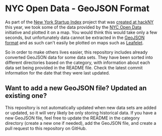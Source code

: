 # NYC Open Data - GeoJSON Format

As part of the [New York Startup Index][github-nysi] project that was [created at hackNY][challengepost-nysi] this year, we took some of the data provided by the [NYC Open Data][nyc-open-data] initiative and plotted it on a map.  You would think this would take only a few seconds, but unfortunately data cannot be extracted in the [GeoJSON format][geojson] and as such can't easily be plotted on maps such as [Leafelet][leaflet].

So in order to make others lives easier, this repository includes already converted GeoJSON data for some data sets.  They have been sorted into different directories based on the category, with information about each data set being provided in the README file.  Check the latest commit information for the date that they were last updated.

## Want to add a new GeoJSON file? Updated an existing one?

This repository is not automatically updated when new data sets are added or updated, so it will very likely be only storing historical data.  If you have a new GeoJSON file, feel free to update the README in the category directory (create a new one if needed), add the GeoJSON file, and create a pull request to this repository on GitHub.

[challengepost-nysi]: http://challengepost.com/software/49012
[geojson]: http://geojson.org/
[github-nysi]: https://github.com/gunthercox/NewYorkStartupIndex
[leaflet]: http://leafletjs.com/
[nyc-open-data]: https://nycopendata.socrata.com/

